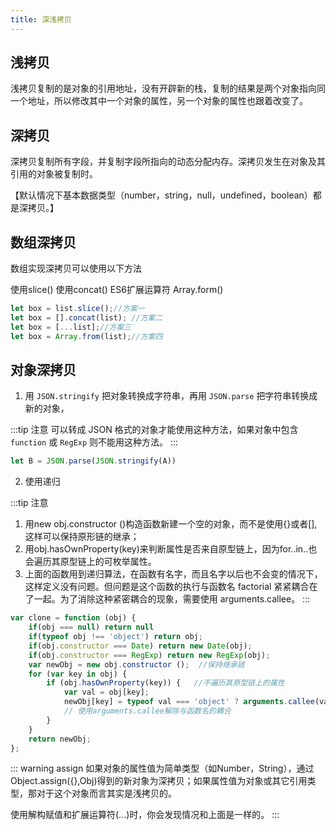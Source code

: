 ```yaml
---
title: 深浅拷贝
---
```


## 浅拷贝

浅拷贝复制的是对象的引用地址，没有开辟新的栈，复制的结果是两个对象指向同一个地址，所以修改其中一个对象的属性，另一个对象的属性也跟着改变了。

## 深拷贝

深拷贝复制所有字段，并复制字段所指向的动态分配内存。深拷贝发生在对象及其引用的对象被复制时。

【默认情况下基本数据类型（number，string，null，undefined，boolean）都是深拷贝。】

## 数组深拷贝
数组实现深拷贝可以使用以下方法

使用slice()
使用concat()
ES6扩展运算符
Array.form()

```js
let box = list.slice();//方案一
let box = [].concat(list); //方案二
let box = [...list];//方案三
let box = Array.from(list);//方案四
```

## 对象深拷贝

1. 用 `JSON.stringify` 把对象转换成字符串，再用 `JSON.parse` 把字符串转换成新的对象，

:::tip 注意
可以转成 JSON 格式的对象才能使用这种方法，如果对象中包含 `function` 或 `RegExp` 则不能用这种方法。
:::

```js
let B = JSON.parse(JSON.stringify(A))
```

2. 使用递归

:::tip 注意
1. 用new obj.constructor ()构造函数新建一个空的对象，而不是使用{}或者[],这样可以保持原形链的继承；
2. 用obj.hasOwnProperty(key)来判断属性是否来自原型链上，因为for..in..也会遍历其原型链上的可枚举属性。
3. 上面的函数用到递归算法，在函数有名字，而且名字以后也不会变的情况下，这样定义没有问题。但问题是这个函数的执行与函数名 factorial 紧紧耦合在了一起。为了消除这种紧密耦合的现象，需要使用 arguments.callee。
:::

```js
var clone = function (obj) { 
    if(obj === null) return null 
    if(typeof obj !== 'object') return obj;
    if(obj.constructor === Date) return new Date(obj); 
    if(obj.constructor === RegExp) return new RegExp(obj);
    var newObj = new obj.constructor ();  //保持继承链
    for (var key in obj) {
        if (obj.hasOwnProperty(key)) {   //不遍历其原型链上的属性
            var val = obj[key];
            newObj[key] = typeof val === 'object' ? arguments.callee(val) : val; 
            // 使用arguments.callee解除与函数名的耦合
        }
    }  
    return newObj;  
}; 
```

::: warning assign
如果对象的属性值为简单类型（如Number，String），通过Object.assign({},Obj)得到的新对象为深拷贝；如果属性值为对象或其它引用类型，那对于这个对象而言其实是浅拷贝的。

使用解构赋值和扩展运算符(...)时，你会发现情况和上面是一样的。
:::
